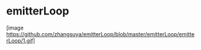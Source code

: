 # emitterLoop
[image https://github.com/zhangsuya/emitterLoop/blob/master/emitterLoop/emitterLoop/1.gif]

